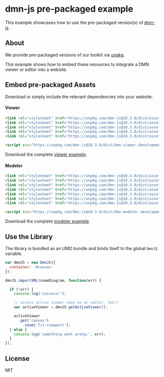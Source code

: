 # dmn-js pre-packaged example

This example showcases how to use the pre-packaged version(s) of [dmn-js](https://github.com/bpmn-io/dmn-js).


## About

We provide pre-packaged versions of our toolkit via [unpkg](https://unpkg.com/dmn-js/dist/).

This example shows how to embed these resources to integrate a DMN viewer or editor
into a website.


## Embed pre-packaged Assets

Download or simply include the relevant dependencies into your website:

#### Viewer

```html
<link rel="stylesheet" href="https://unpkg.com/dmn-js@10.3.0/dist/assets/dmn-js-drd.css">
<link rel="stylesheet" href="https://unpkg.com/dmn-js@10.3.0/dist/assets/dmn-js-decision-table.css">
<link rel="stylesheet" href="https://unpkg.com/dmn-js@10.3.0/dist/assets/dmn-js-literal-expression.css">
<link rel="stylesheet" href="https://unpkg.com/dmn-js@10.3.0/dist/assets/dmn-js-shared.css">
<link rel="stylesheet" href="https://unpkg.com/dmn-js@10.3.0/dist/assets/dmn-font/css/dmn.css">

<script src="https://unpkg.com/dmn-js@10.3.0/dist/dmn-viewer.development.js"></script>
```

Download the complete [viewer example](https://cdn.staticaly.com/gh/bpmn-io/dmn-js-examples/master/starter/viewer.html).

#### Modeler

```html
<link rel="stylesheet" href="https://unpkg.com/dmn-js@10.3.0/dist/assets/diagram-js.css">
<link rel="stylesheet" href="https://unpkg.com/dmn-js@10.3.0/dist/assets/dmn-js-shared.css">
<link rel="stylesheet" href="https://unpkg.com/dmn-js@10.3.0/dist/assets/dmn-js-drd.css">
<link rel="stylesheet" href="https://unpkg.com/dmn-js@10.3.0/dist/assets/dmn-js-decision-table.css">
<link rel="stylesheet" href="https://unpkg.com/dmn-js@10.3.0/dist/assets/dmn-js-decision-table-controls.css">
<link rel="stylesheet" href="https://unpkg.com/dmn-js@10.3.0/dist/assets/dmn-js-literal-expression.css">
<link rel="stylesheet" href="https://unpkg.com/dmn-js@10.3.0/dist/assets/dmn-font/css/dmn.css">

<script src="https://unpkg.com/dmn-js@10.3.0/dist/dmn-modeler.development.js"></script>
```

Download the complete [modeler example](https://cdn.staticaly.com/gh/bpmn-io/dmn-js-examples/master/starter/modeler.html).


## Use the Library

The library is bundled as an UMD bundle and binds itself to the global `DmnJS`
variable.

```javascript
var dmnJS = new DmnJS({
  container: '#canvas'
});

dmnJS.importXML(someDiagram, function(err) {

  if (!err) {
    console.log('success!');

    // access active viewer (may be an editor, too!)
    var activeViewer = dmnJS.getActiveViewer();

    activeViewer
      .get('canvas')
        .zoom('fit-viewport');
  } else {
    console.log('something went wrong:', err);
  }
});
```

## License

MIT
